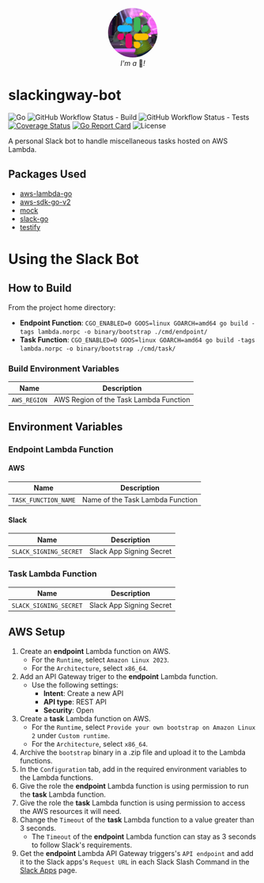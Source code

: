 <p align="center">
  <img width="100" style="border-radius: 50%" src="https://raw.githubusercontent.com/kn-lim/slackingway-bot/main/images/slackingway.png"></img>
  <br>
  <i>I'm a</i> 🤖<i>!</i>
</p>

# slackingway-bot

![Go](https://img.shields.io/github/go-mod/go-version/kn-lim/slackingway-bot)
![GitHub Workflow Status - Build](https://img.shields.io/github/actions/workflow/status/kn-lim/slackingway-bot/build.yaml)
![GitHub Workflow Status - Tests](https://img.shields.io/github/actions/workflow/status/kn-lim/slackingway-bot/test.yaml)
[![Coverage Status](https://coveralls.io/repos/github/kn-lim/slackingway-bot/badge.svg?branch=main)](https://coveralls.io/github/kn-lim/slackingway-bot?branch=main)
[![Go Report Card](https://goreportcard.com/badge/github.com/kn-lim/slackingway-bot)](https://goreportcard.com/report/github.com/kn-lim/slackingway-bot)
![License](https://img.shields.io/github/license/kn-lim/slackingway-bot)

A personal Slack bot to handle miscellaneous tasks hosted on AWS Lambda.

## Packages Used

- [aws-lambda-go](https://github.com/aws/aws-lambda-go/)
- [aws-sdk-go-v2](https://github.com/aws/aws-sdk-go-v2)
- [mock](https://github.com/uber-go/mock)
- [slack-go](https://github.com/slack-go/slack)
- [testify](https://github.com/stretchr/testify)

# Using the Slack Bot

## How to Build

From the project home directory: 

- **Endpoint Function**: `CGO_ENABLED=0 GOOS=linux GOARCH=amd64 go build -tags lambda.norpc -o binary/bootstrap ./cmd/endpoint/`
- **Task Function**: `CGO_ENABLED=0 GOOS=linux GOARCH=amd64 go build -tags lambda.norpc -o binary/bootstrap ./cmd/task/`

### Build Environment Variables

| Name | Description |
| - | - |
| `AWS_REGION` | AWS Region of the Task Lambda Function |

## Environment Variables

### Endpoint Lambda Function

#### AWS

| Name | Description |
| - | - |
| `TASK_FUNCTION_NAME` | Name of the Task Lambda Function |

#### Slack

| Name | Description |
| - | - |
| `SLACK_SIGNING_SECRET` | Slack App Signing Secret |

### Task Lambda Function

| Name | Description |
| - | - |
| `SLACK_SIGNING_SECRET` | Slack App Signing Secret |

## AWS Setup

1. Create an **endpoint** Lambda function on AWS. 
    - For the `Runtime`, select `Amazon Linux 2023`.
    - For the `Architecture`, select `x86_64`.
2. Add an API Gateway triger to the **endpoint** Lambda function.
    - Use the following settings:
      - **Intent**: Create a new API
      - **API type**: REST API
      - **Security**: Open
3. Create a **task** Lambda function on AWS. 
    - For the `Runtime`, select `Provide your own bootstrap on Amazon Linux 2` under `Custom runtime`.
    - For the `Architecture`, select `x86_64`.
4. Archive the `bootstrap` binary in a .zip file and upload it to the Lambda functions.
5. In the `Configuration` tab, add in the required environment variables to the Lambda functions.
6. Give the role the **endpoint** Lambda function is using permission to run the **task** Lambda function.
7. Give the role the **task** Lambda function is using permission to access the AWS resources it will need.
8. Change the `Timeout` of the **task** Lambda function to a value greater than 3 seconds.
    - The `Timeout` of the **endpoint** Lambda function can stay as 3 seconds to follow Slack's requirements.
9. Get the **endpoint** Lambda API Gateway triggers's `API endpoint` and add it to the Slack apps's `Request URL` in each Slack Slash Command in the [Slack Apps](https://api.slack.com/apps/) page.
